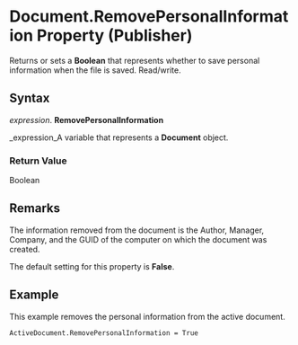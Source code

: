 
# Document.RemovePersonalInformation Property (Publisher)

Returns or sets a  **Boolean** that represents whether to save personal information when the file is saved. Read/write.


## Syntax

 _expression_. **RemovePersonalInformation**

 _expression_A variable that represents a  **Document** object.


### Return Value

Boolean


## Remarks

The information removed from the document is the Author, Manager, Company, and the GUID of the computer on which the document was created.

The default setting for this property is  **False**.


## Example

This example removes the personal information from the active document.


```
ActiveDocument.RemovePersonalInformation = True 

```

